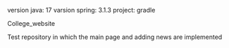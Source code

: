 version java: 17
varsion spring: 3.1.3
project: gradle

College_website

Test repository in which the main page and adding news are implemented
